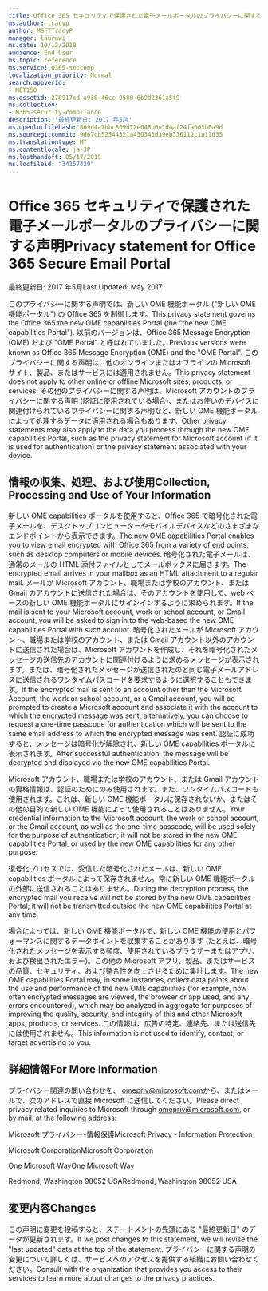 ```yaml
---
title: Office 365 セキュリティで保護された電子メールポータルのプライバシーに関する声明
ms.author: tracyp
author: MSFTTracyP
manager: laurawi
ms.date: 10/12/2018
audience: End User
ms.topic: reference
ms.service: O365-seccomp
localization_priority: Normal
search.appverid:
- MET150
ms.assetid: 278917cd-a930-46cc-9580-6b9d2361a5f9
ms.collection:
- M365-security-compliance
description: '最終更新日: 2017 年5月'
ms.openlocfilehash: 869d4a7bbc809d72e048b6e1d0af24fa603b0a9d
ms.sourcegitcommit: 9d67cb52544321a430343d39eb336112c1a11d35
ms.translationtype: MT
ms.contentlocale: ja-JP
ms.lasthandoff: 05/17/2019
ms.locfileid: "34157429"
---
```

# <a name="privacy-statement-for-office-365-secure-email-portal"></a><span data-ttu-id="8b1ac-103">Office 365 セキュリティで保護された電子メールポータルのプライバシーに関する声明</span><span class="sxs-lookup"><span data-stu-id="8b1ac-103">Privacy statement for Office 365 Secure Email Portal</span></span>

<span data-ttu-id="8b1ac-104">最終更新日: 2017 年5月</span><span class="sxs-lookup"><span data-stu-id="8b1ac-104">Last Updated: May 2017</span></span>
  
<span data-ttu-id="8b1ac-105">このプライバシーに関する声明では、新しい OME 機能ポータル ("新しい OME 機能ポータル") の Office 365 を制御します。</span><span class="sxs-lookup"><span data-stu-id="8b1ac-105">This privacy statement governs the Office 365 the new OME capabilities Portal (the "the new OME capabilities Portal").</span></span> <span data-ttu-id="8b1ac-106">以前のバージョンは、Office 365 Message Encryption (OME) および "OME Portal" と呼ばれていました。</span><span class="sxs-lookup"><span data-stu-id="8b1ac-106">Previous versions were known as Office 365 Message Encryption (OME) and the "OME Portal".</span></span> <span data-ttu-id="8b1ac-107">このプライバシーに関する声明は、他のオンラインまたはオフラインの Microsoft サイト、製品、またはサービスには適用されません。</span><span class="sxs-lookup"><span data-stu-id="8b1ac-107">This privacy statement does not apply to other online or offline Microsoft sites, products, or services.</span></span> <span data-ttu-id="8b1ac-108">その他のプライバシーに関する声明は、Microsoft アカウントのプライバシーに関する声明 (認証に使用されている場合)、またはお使いのデバイスに関連付けられているプライバシーに関する声明など、新しい OME 機能ポータルによって処理するデータに適用される場合もあります。</span><span class="sxs-lookup"><span data-stu-id="8b1ac-108">Other privacy statements may also apply to the data you process through the new OME capabilities Portal, such as the privacy statement for Microsoft account (if it is used for authentication) or the privacy statement associated with your device.</span></span>
  
## <a name="collection-processing-and-use-of-your-information"></a><span data-ttu-id="8b1ac-109">情報の収集、処理、および使用</span><span class="sxs-lookup"><span data-stu-id="8b1ac-109">Collection, Processing and Use of Your Information</span></span>

<span data-ttu-id="8b1ac-110">新しい OME capabilities ポータルを使用すると、Office 365 で暗号化された電子メールを、デスクトップコンピューターやモバイルデバイスなどのさまざまなエンドポイントから表示できます。</span><span class="sxs-lookup"><span data-stu-id="8b1ac-110">The new OME capabilities Portal enables you to view email encrypted with Office 365 from a variety of end points, such as desktop computers or mobile devices.</span></span> <span data-ttu-id="8b1ac-111">暗号化された電子メールは、通常のメールの HTML 添付ファイルとしてメールボックスに届きます。</span><span class="sxs-lookup"><span data-stu-id="8b1ac-111">The encrypted email arrives in your mailbox as an HTML attachment to a regular mail.</span></span> <span data-ttu-id="8b1ac-112">メールが Microsoft アカウント、職場または学校のアカウント、または Gmail のアカウントに送信された場合は、そのアカウントを使用して、web ベースの新しい OME 機能ポータルにサインインするように求められます。</span><span class="sxs-lookup"><span data-stu-id="8b1ac-112">If the mail is sent to your Microsoft account, work or school account, or Gmail account, you will be asked to sign in to the web-based the new OME capabilities Portal with such account.</span></span> <span data-ttu-id="8b1ac-113">暗号化されたメールが Microsoft アカウント、職場または学校のアカウント、または Gmail アカウント以外のアカウントに送信された場合は、Microsoft アカウントを作成し、それを暗号化されたメッセージの送信先のアカウントに関連付けるように求めるメッセージが表示されます。または、暗号化されたメッセージが送信されたのと同じ電子メールアドレスに送信されるワンタイムパスコードを要求するように選択することもできます。</span><span class="sxs-lookup"><span data-stu-id="8b1ac-113">If the encrypted mail is sent to an account other than the Microsoft Account, the work or school account, or a Gmail account, you will be prompted to create a Microsoft account and associate it with the account to which the encrypted message was sent; alternatively, you can choose to request a one-time passcode for authentication which will be sent to the same email address to which the encrypted message was sent.</span></span> <span data-ttu-id="8b1ac-114">認証に成功すると、メッセージは暗号化が解除され、新しい OME capabilities ポータルに表示されます。</span><span class="sxs-lookup"><span data-stu-id="8b1ac-114">After successful authentication, the message will be decrypted and displayed via the new OME capabilities Portal.</span></span>
  
<span data-ttu-id="8b1ac-115">Microsoft アカウント、職場または学校のアカウント、または Gmail アカウントの資格情報は、認証のためにのみ使用されます。また、ワンタイムパスコードも使用されます。これは、新しい OME 機能ポータルに保存されないか、またはその他の目的で新しい OME 機能によって使用されることはありません。</span><span class="sxs-lookup"><span data-stu-id="8b1ac-115">Your credential information to the Microsoft account, the work or school account, or the Gmail account, as well as the one-time passcode, will be used solely for the purpose of authentication; it will not be stored in the new OME capabilities Portal, or used by the new OME capabilities for any other purpose.</span></span>
  
<span data-ttu-id="8b1ac-116">復号化プロセスでは、受信した暗号化されたメールは、新しい OME capabilities ポータルによって保存されません。常に新しい OME 機能ポータルの外部に送信されることはありません。</span><span class="sxs-lookup"><span data-stu-id="8b1ac-116">During the decryption process, the encrypted mail you receive will not be stored by the new OME capabilities Portal; it will not be transmitted outside the new OME capabilities Portal at any time.</span></span>
  
<span data-ttu-id="8b1ac-117">場合によっては、新しい OME 機能ポータルで、新しい OME 機能の使用とパフォーマンスに関するデータポイントを収集することがあります (たとえば、暗号化されたメッセージを表示する頻度、使用されているブラウザーまたはアプリ、および検出されたエラー)。この他の Microsoft アプリ、製品、またはサービスの品質、セキュリティ、および整合性を向上させるために集計します。</span><span class="sxs-lookup"><span data-stu-id="8b1ac-117">The new OME capabilities Portal may, in some instances, collect data points about the use and performance of the new OME capabilities (for example, how often encrypted messages are viewed, the browser or app used, and any errors encountered), which may be analyzed in aggregate for purposes of improving the quality, security, and integrity of this and other Microsoft apps, products, or services.</span></span> <span data-ttu-id="8b1ac-118">この情報は、広告の特定、連絡先、または送信先には使用されません。</span><span class="sxs-lookup"><span data-stu-id="8b1ac-118">This information is not used to identify, contact, or target advertising to you.</span></span>
  
## <a name="for-more-information"></a><span data-ttu-id="8b1ac-119">詳細情報</span><span class="sxs-lookup"><span data-stu-id="8b1ac-119">For More Information</span></span>

<span data-ttu-id="8b1ac-120">プライバシー関連の問い合わせを、 [omepriv@microsoft.com](mailto:omepriv@microsoft.com)から、またはメールで、次のアドレスで直接 Microsoft に送信してください。</span><span class="sxs-lookup"><span data-stu-id="8b1ac-120">Please direct privacy related inquiries to Microsoft through [omepriv@microsoft.com](mailto:omepriv@microsoft.com), or by mail, at the following address:</span></span>
  
<span data-ttu-id="8b1ac-121">Microsoft プライバシー-情報保護</span><span class="sxs-lookup"><span data-stu-id="8b1ac-121">Microsoft Privacy - Information Protection</span></span>
  
<span data-ttu-id="8b1ac-122">Microsoft Corporation</span><span class="sxs-lookup"><span data-stu-id="8b1ac-122">Microsoft Corporation</span></span>
  
<span data-ttu-id="8b1ac-123">One Microsoft Way</span><span class="sxs-lookup"><span data-stu-id="8b1ac-123">One Microsoft Way</span></span>
  
<span data-ttu-id="8b1ac-124">Redmond, Washington 98052 USA</span><span class="sxs-lookup"><span data-stu-id="8b1ac-124">Redmond, Washington 98052 USA</span></span>
  
## <a name="changes"></a><span data-ttu-id="8b1ac-125">変更内容</span><span class="sxs-lookup"><span data-stu-id="8b1ac-125">Changes</span></span>

<span data-ttu-id="8b1ac-126">この声明に変更を投稿すると、ステートメントの先頭にある "最終更新日" のデータが更新されます。</span><span class="sxs-lookup"><span data-stu-id="8b1ac-126">If we post changes to this statement, we will revise the "last updated" data at the top of the statement.</span></span> <span data-ttu-id="8b1ac-127">プライバシーに関する声明の変更について詳しくは、サービスへのアクセスを提供する組織にお問い合わせください。</span><span class="sxs-lookup"><span data-stu-id="8b1ac-127">Consult with the organization that provides you access to their services to learn more about changes to the privacy practices.</span></span>
  

